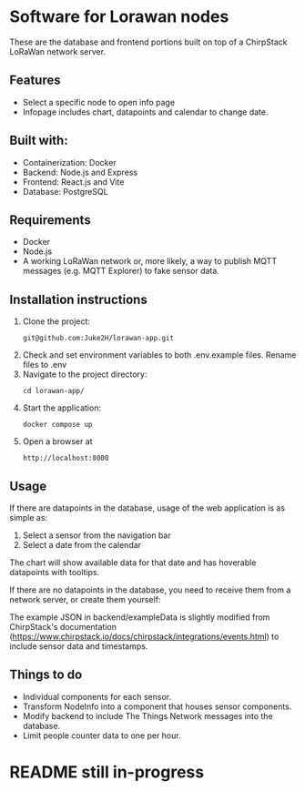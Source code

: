 # Software for Lorawan nodes

These are the database and frontend portions built on top of a ChirpStack LoRaWan network server.

## Features

- Select a specific node to open info page
- Infopage includes chart, datapoints and calendar to change date.

## Built with:

- Containerization: Docker
- Backend: Node.js and Express
- Frontend: React.js and Vite
- Database: PostgreSQL

## Requirements

- Docker
- Node.js
- A working LoRaWan network or, more likely, a way to publish MQTT messages (e.g. MQTT Explorer) to fake sensor data.

## Installation instructions

1. Clone the project:
   ```
   git@github.com:Juke2H/lorawan-app.git
   ```
2. Check and set environment variables to both .env.example files. Rename files to .env
3. Navigate to the project directory:
   ```
   cd lorawan-app/
   ```
4. Start the application:
   ```
   docker compose up
   ```
5. Open a browser at
   ```
   http://localhost:8000
   ```

## Usage

If there are datapoints in the database, usage of the web application is as simple as:

1. Select a sensor from the navigation bar
2. Select a date from the calendar

The chart will show available data for that date and has hoverable datapoints with tooltips.

If there are no datapoints in the database, you need to receive them from a network server, or create them yourself:

The example JSON in backend/exampleData is slightly modified from ChirpStack's documentation (https://www.chirpstack.io/docs/chirpstack/integrations/events.html) to include sensor data and timestamps.

## Things to do

- Individual components for each sensor.
- Transform NodeInfo into a component that houses sensor components.
- Modify backend to include The Things Network messages into the database.
- Limit people counter data to one per hour.

# README still in-progress